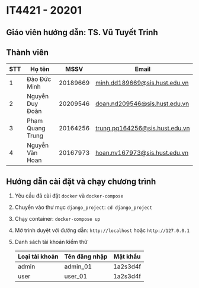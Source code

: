 # IT4421 - 20201

## Giáo viên hướng dẫn: TS. Vũ Tuyết Trinh

## Thành viên

|STT|Họ tên|MSSV|Email|
|---|---|---|---|
|1|Đào Đức Minh|20189669|minh.dd189669@sis.hust.edu.vn|
|2|Nguyễn Duy Đoàn|20209546|doan.nd209546@sis.hust.edu.vn|
|3|Phạm Quang Trung|20164256|trung.pq164256@sis.hust.edu.vn|
|4|Nguyễn Văn Hoan|20167973|hoan.nv167973@sis.hust.edu.vn|

## Hướng dẫn cài đặt và chạy chương trình

1. Yêu cầu đã cài đặt `docker` và `docker-compose`
2. Chuyển vào thư mục `django_project`: `cd django_project`
3. Chạy container: `docker-compose up`
4. Mở trình duyệt với đường dẫn: `http://localhost` hoặc `http://127.0.0.1`
5. Danh sách tài khoản kiểm thử

    |Loại tài khoản|Tên đăng nhập|Mật khẩu|
    |---|---|---|
    |admin|admin_01|1a2s3d4f|
    |user|user_01|1a2s3d4f|
